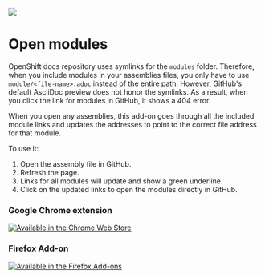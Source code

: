 ![](https://lh3.googleusercontent.com/wfK_Af14_mSpx1M3xP3xKpZ2X4Ov8Iml_WKWAM_zma73Knsxx8IN5BMFyHL2D6nCcPkTEHOwNma9bV16xaqWA_xixtE=w128-h128-e365-rj-sc0x00ffffff)

# Open modules
OpenShift docs repository uses symlinks for the `modules` folder.
Therefore, when you include modules in your assemblies files, you only have to use `module/<file-name>.adoc` instead of the entire path. However, GitHub's default AsciiDoc preview does not honor the symlinks. As a result, when you click the link for modules in GitHub, it shows a 404 error.

When you open any assemblies, this add-on goes through all the included module links and updates the addresses to point to the correct file address for that module.

To use it:
1. Open the assembly file in GitHub.
1. Refresh the page.
1. Links for all modules will update and show a green underline.
1. Click on the updated links to open the modules directly in GitHub.

### Google Chrome extension
[![Available in the Chrome Web Store](https://storage.googleapis.com/web-dev-uploads/image/WlD8wC6g8khYWPJUsQceQkhXSlv1/mPGKYBIR2uCP0ApchDXE.png)](https://chrome.google.com/webstore/detail/open-modules/lgffboghpdhgjflldjiiemnangpomfpp)


### Firefox Add-on
[![Available in the Firefox Add-ons](https://ffp4g1ylyit3jdyti1hqcvtb-wpengine.netdna-ssl.com/addons/files/2015/11/get-the-addon.png)](https://addons.mozilla.org/en-US/firefox/addon/open-modules/)